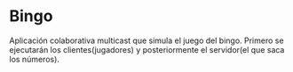 # Bingo
Aplicación colaborativa multicast que simula el juego del bingo.
Primero se ejecutarán los clientes(jugadores) y posteriormente el servidor(el que saca los números).
